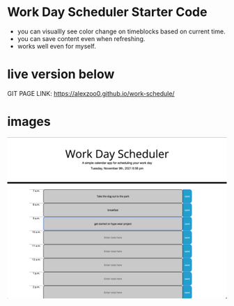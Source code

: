 # Work Day Scheduler Starter Code

- you can visuallly see color change on timeblocks based on current time.
- you can save content even when refreshing.
- works well even for myself.

# live version below 

GIT PAGE LINK: https://alexzoo0.github.io/work-schedule/


# images

<img src="develop/img/pic-1.png" alt="image">
<img src="develop/img/pic-2.png" alt="image">
